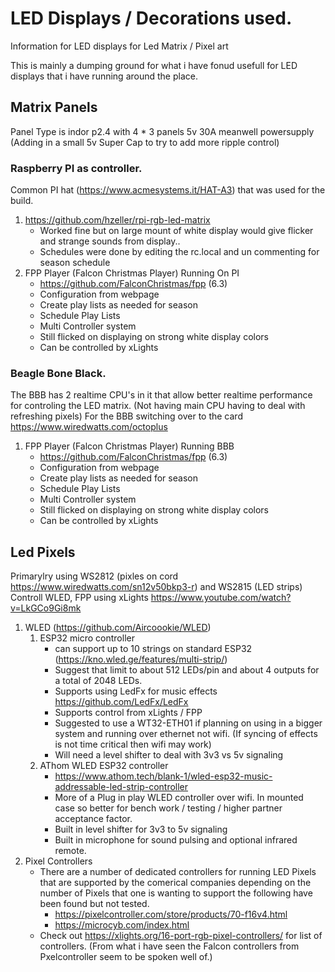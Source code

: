# LED Displays / Decorations used.
Information for LED displays for Led Matrix / Pixel art

This is mainly a dumping ground for what i have fonud usefull for LED displays that i have running around the place.

## Matrix Panels
Panel Type is indor p2.4 with 4 * 3 panels
5v 30A meanwell powersupply
(Adding in a small 5v Super Cap to try to add more ripple control)

### Raspberry PI as controller.  
Common PI hat (https://www.acmesystems.it/HAT-A3) that was used for the build.
  1. https://github.com/hzeller/rpi-rgb-led-matrix  
     * Worked fine but on large mount of white display would give flicker and strange sounds from display..  
     * Schedules were done by editing the rc.local and un commenting for season schedule
  2. FPP Player (Falcon Christmas Player) Running On PI 
     * https://github.com/FalconChristmas/fpp (6.3)  
     * Configuration from webpage  
     * Create play lists as needed for season  
     * Schedule Play Lists  
     * Multi Controller system  
     * Still flicked on displaying on strong white display colors 
     * Can be controlled by xLights

### Beagle Bone Black. 
The BBB has 2 realtime CPU's in it that allow better realtime performance for controling the LED matrix. (Not having main CPU having to deal with refreshing pixels)
For the BBB switching over to the card https://www.wiredwatts.com/octoplus 
  1. FPP Player (Falcon Christmas Player) Running BBB
     * https://github.com/FalconChristmas/fpp (6.3)  
     * Configuration from webpage  
     * Create play lists as needed for season  
     * Schedule Play Lists  
     * Multi Controller system  
     * Still flicked on displaying on strong white display colors 
     * Can be controlled by xLights
   
## Led Pixels
Primarylry using WS2812 (pixles on cord https://www.wiredwatts.com/sn12v50bkp3-r) and WS2815 (LED strips)
Controll WLED, FPP using xLights https://www.youtube.com/watch?v=LkGCo9Gi8mk 
  1. WLED (https://github.com/Aircoookie/WLED)
     1. ESP32 micro controller
        * can support up to 10 strings on standard ESP32  (https://kno.wled.ge/features/multi-strip/)  
        * Suggest that limit to about 512 LEDs/pin and about 4 outputs for a total of 2048 LEDs.  
        * Supports using LedFx for music effects https://github.com/LedFx/LedFx  
        * Supports control from xLights / FPP  
        * Suggested to use a WT32-ETH01 if planning on using in a bigger system and running over ethernet not wifi. (If syncing of effects is not time critical then wifi may work)  
        * Will need a level shifter to deal with 3v3 vs 5v signaling  
     2. AThom WLED ESP32 controller
        * https://www.athom.tech/blank-1/wled-esp32-music-addressable-led-strip-controller
        * More of a Plug in play WLED controller over wifi. In mounted case so better for bench work / testing / higher partner acceptance factor.
        * Built in level shifter for 3v3 to 5v signaling
        * Built in microphone for sound pulsing and optional infrared remote.
   2. Pixel Controllers 
      * There are a number of dedicated controllers for running LED Pixels that are supported by the comerical companies depending on the number of Pixels that one is wanting to support the following have been found but not tested.  
        *  https://pixelcontroller.com/store/products/70-f16v4.html  
        *  https://microcyb.com/index.html  
      * Check out https://xlights.org/16-port-rgb-pixel-controllers/ for list of controllers. (From what i have seen the Falcon controllers from Pxelcontroller seem to be spoken well of.)


